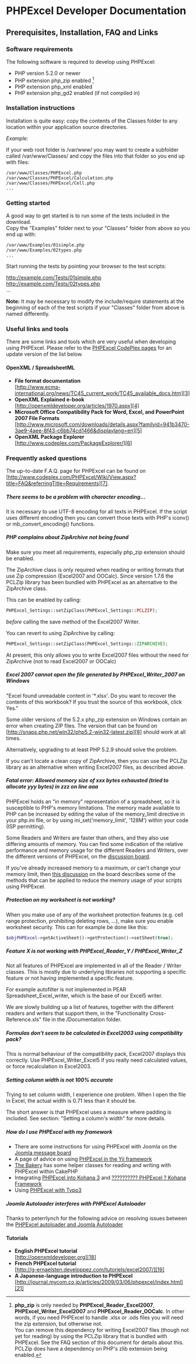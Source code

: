 # PHPExcel Developer Documentation

## Prerequisites, Installation, FAQ and Links

### Software requirements

The following software is required to develop using PHPExcel:

- PHP version 5.2.0 or newer
- PHP extension php_zip enabled [^phpzip_footnote]
- PHP extension php_xml enabled
- PHP extension php_gd2 enabled (if not compiled in)

### Installation instructions

Installation is quite easy: copy the contents of the Classes folder to any location within your application source directories.

_Example:_

If your web root folder is /var/www/ you may want to create a subfolder called /var/www/Classes/ and copy the files into that folder so you end up with files:

    /var/www/Classes/PHPExcel.php
    /var/www/Classes/PHPExcel/Calculation.php
    /var/www/Classes/PHPExcel/Cell.php
    ...

### Getting started

A good way to get started is to run some of the tests included in the download.  
Copy the "Examples" folder next to your "Classes" folder from above so you end up with:

    /var/www/Examples/01simple.php
    /var/www/Examples/02types.php
    ...

Start running the tests by pointing your browser to the test scripts:

http://example.com/Tests/01simple.php  
http://example.com/Tests/02types.php  
...

**Note:** It may be necessary to modify the include/require statements at the beginning of each of the test scripts if your "Classes" folder from above is named differently.

### Useful links and tools

There are some links and tools which are very useful when developing using PHPExcel. Please refer to the [PHPExcel CodePlex pages][2] for an update version of the list below.

#### OpenXML / SpreadsheetML

- **File format documentation**  
  [http://www.ecma-international.org/news/TC45_current_work/TC45_available_docs.htm][3]
- **OpenXML Explained e-book**  
  [http://openxmldeveloper.org/articles/1970.aspx][4]
- **Microsoft Office Compatibility Pack for Word, Excel, and PowerPoint 2007 File Formats**  
  [http://www.microsoft.com/downloads/details.aspx?familyid=941b3470-3ae9-4aee-8f43-c6bb74cd1466&displaylang=en][5]
- **OpenXML Package Explorer**  
  [http://www.codeplex.com/PackageExplorer/][6]

### Frequently asked questions

The up-to-date F.A.Q. page for PHPExcel can be found on [http://www.codeplex.com/PHPExcel/Wiki/View.aspx?title=FAQ&referringTitle=Requirements][7].

##### There seems to be a problem with character encoding...

It is necessary to use UTF-8 encoding for all texts in PHPExcel. If the script uses different encoding then you can convert those texts with PHP's iconv() or mb_convert_encoding() functions.

##### PHP complains about ZipArchive not being found

Make sure you meet all requirements, especially php_zip extension should be enabled.

The ZipArchive class is only required when reading or writing formats that use Zip compression (Excel2007 and OOCalc). Since version 1.7.6 the PCLZip library has been bundled with PHPExcel as an alternative to the ZipArchive class.

This can be enabled by calling:

```php
PHPExcel_Settings::setZipClass(PHPExcel_Settings::PCLZIP);
```

_before_ calling the save method of the Excel2007 Writer.

You can revert to using ZipArchive by calling:

```php
PHPExcel_Settings::setZipClass(PHPExcel_Settings::ZIPARCHIVE);
```

At present, this only allows you to write Excel2007 files without the need for ZipArchive (not to read Excel2007 or OOCalc)

##### Excel 2007 cannot open the file generated by PHPExcel_Writer_2007 on Windows

"Excel found unreadable content in '\*.xlsx'. Do you want to recover the contents of this workbook? If you trust the source of this workbook, click Yes."

Some older versions of the 5.2.x php_zip extension on Windows contain an error when creating ZIP files. The version that can be found on [http://snaps.php.net/win32/php5.2-win32-latest.zip][8] should work at all times.

Alternatively, upgrading to at least PHP 5.2.9 should solve the problem.

If you can't locate a clean copy of ZipArchive, then you can use the PCLZip library as an alternative when writing Excel2007 files, as described above.

##### Fatal error: Allowed memory size of xxx bytes exhausted (tried to allocate yyy bytes) in zzz on line aaa

PHPExcel holds an "in memory" representation of a spreadsheet, so it is susceptible to PHP's memory limitations. The memory made available to PHP can be increased by editing the value of the memory_limit directive in your php.ini file, or by using ini_set('memory_limit', '128M') within your code (ISP permitting).

Some Readers and Writers are faster than others, and they also use differing amounts of memory. You can find some indication of the relative performance and memory usage for the different Readers and Writers, over the different versions of PHPExcel, on the [discussion board][9].

If you've already increased memory to a maximum, or can't change your memory limit, then [this discussion][10] on the board describes some of the methods that can be applied to reduce the memory usage of your scripts using PHPExcel.

##### Protection on my worksheet is not working?

When you make use of any of the worksheet protection features (e.g. cell range protection, prohibiting deleting rows, ...), make sure you enable worksheet security. This can for example be done like this:

```php
$objPHPExcel->getActiveSheet()->getProtection()->setSheet(true);
```

##### Feature X is not working with PHPExcel_Reader_Y / PHPExcel_Writer_Z

Not all features of PHPExcel are implemented in all of the Reader / Writer classes. This is mostly due to underlying libraries not supporting a specific feature or not having implemented a specific feature.

For example autofilter is not implemented in PEAR Spreadsheet_Excel_writer, which is the base of our Excel5 writer.

We are slowly building up a list of features, together with the different readers and writers that support them, in the "Functionality Cross-Reference.xls" file in the /Documentation folder.

##### Formulas don't seem to be calculated in Excel2003 using compatibility pack?

This is normal behaviour of the compatibility pack, Excel2007 displays this correctly. Use PHPExcel_Writer_Excel5 if you really need calculated values, or force recalculation in Excel2003.

##### Setting column width is not 100% accurate

Trying to set column width, I experience one problem. When I open the file in Excel, the actual width is 0.71 less than it should be.

The short answer is that PHPExcel uses a measure where padding is included. See section: "Setting a column's width" for more details.

##### How do I use PHPExcel with my framework

- There are some instructions for using PHPExcel with Joomla on the [Joomla message board][11]
- A page of advice on using [PHPExcel in the Yii framework][12]
- [The Bakery][13] has some helper classes for reading and writing with PHPExcel within CakePHP
- Integrating [PHPExcel into Kohana 3][14] and [?????????? PHPExcel ? Kohana Framework][15]
- Using [PHPExcel with Typo3][16]

##### Joomla Autoloader interferes with PHPExcel Autoloader

Thanks to peterrlynch for the following advice on resolving issues between the [PHPExcel autoloader and Joomla Autoloader][17]

#### Tutorials

- **English PHPExcel tutorial**  
  [http://openxmldeveloper.org][18]
- **French PHPExcel tutorial**  
  [http://g-ernaelsten.developpez.com/tutoriels/excel2007/][19]
- **A Japanese-language introduction to PHPExcel**  
  [http://journal.mycom.co.jp/articles/2009/03/06/phpexcel/index.html][21]

[2]: http://www.codeplex.com/PHPExcel/Wiki/View.aspx?title=Documents&referringTitle=Home
[3]: http://www.ecma-international.org/news/TC45_current_work/TC45_available_docs.htm
[4]: http://openxmldeveloper.org/articles/1970.aspx
[5]: http://www.microsoft.com/downloads/details.aspx?familyid=941b3470-3ae9-4aee-8f43-c6bb74cd1466&displaylang=en
[6]: http://www.codeplex.com/PackageExplorer/
[7]: http://www.codeplex.com/PHPExcel/Wiki/View.aspx?title=FAQ&referringTitle=Requirements
[8]: http://snaps.php.net/win32/php5.2-win32-latest.zip
[9]: http://phpexcel.codeplex.com/Thread/View.aspx?ThreadId=234150
[10]: http://phpexcel.codeplex.com/Thread/View.aspx?ThreadId=242712
[11]: http://http:/forum.joomla.org/viewtopic.php?f=304&t=433060
[12]: http://www.yiiframework.com/wiki/101/how-to-use-phpexcel-external-library-with-yii/
[13]: http://bakery.cakephp.org/articles/melgior/2010/01/26/simple-excel-spreadsheet-helper
[14]: http://www.flynsarmy.com/2010/07/phpexcel-module-for-kohana-3/
[15]: http://szpargalki.blogspot.com/2011/02/phpexcel-kohana-framework.html
[16]: http://typo3.org/documentation/document-library/extension-manuals/phpexcel_library/1.1.1/view/toc/0/
[17]: http://phpexcel.codeplex.com/discussions/211925
[18]: http://openxmldeveloper.org
[19]: http://g-ernaelsten.developpez.com/tutoriels/excel2007/
[20]: http://www.web-junior.net/sozdanie-excel-fajjlov-s-pomoshhyu-phpexcel/
[21]: http://journal.mycom.co.jp/articles/2009/03/06/phpexcel/index.html

[^phpzip_footnote]: **php_zip** is only needed by **PHPExcel_Reader_Excel2007**, **PHPExcel_Writer_Excel2007** and **PHPExcel_Reader_OOCalc**. In other words, if you need PHPExcel to handle .xlsx or .ods files you will need the zip extension, but otherwise not.<br />You can remove this dependency for writing Excel2007 files (though not yet for reading) by using the PCLZip library that is bundled with PHPExcel. See the FAQ section of this document for details about this. PCLZip does have a dependency on PHP's zlib extension being enabled.
